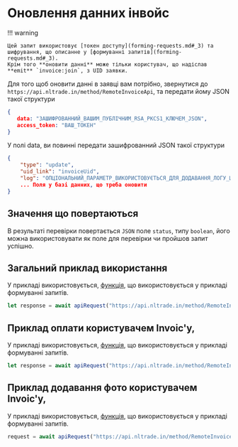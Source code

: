 # Оновлення данних інвойс

!!! warning

    Цей запит використовує [токен доступу](forming-requests.md#_3) та шифрування, що описанне у [формуванні запитів](forming-requests.md#_3).
    Крім того **оновити данні** може тільки користувач, що надіслав **emit** `invoice:join`, з UID заявки.

Для того щоб оновити данні в заявці вам потрібно, звернутися до `https://api.nltrade.in/method/RemoteInvoiceApi`, та передати йому JSON такої структури
``` json
{
   data: "ЗАШИФРОВАННИЙ_ВАШИМ_ПУБЛІЧНИМ_RSA_PKCS1_КЛЮЧЕМ_JSON",
   access_token: "ВАШ_ТОКЕН"
}
```
У полі data, ви повинні передати зашифрованний JSON такої структури
``` json
{
    "type": "update",
    "uid_link": "invoiceUid",
    "log": "ОПЦІОНАЛЬНИЙ_ПАРАМЕТР_ВИКОРИСТОВУЄТЬСЯ_ДЛЯ_ДОДАВАННЯ_ЛОГУ_ЩОДО_ВИКОНАННИХ_ДІЙ_ЗІ_СТОРОНИ_КЛІЄНТА",
    ... Поля у базі данних, що треба оновити
}
```

## Значення що повертаються
В результаті перевірки повертається `JSON` поле `status`, типу `boolean`, його можна використовувати як поле для перевірки чи пройшов запит успішно.

## Загальний приклад використання 
У прикладі використовується, [функція](forming-requests.md#_5), що використовується у прикладі формуванні запитів.
``` js
let response = await apiRequest("https://api.nltrade.in/method/RemoteInvoiceApi", {"type": "update", "uid_link": invoiceUid, "log": "Заявка оплаченна клієнтом", ... поля що треба оновити}, token)
```

## Приклад оплати користувачем Invoic'у, 
У прикладі використовується, [функція](forming-requests.md#_5), що використовується у прикладі формуванні запитів.
``` js
let response = await apiRequest("https://api.nltrade.in/method/RemoteInvoiceApi", {"type": "update", "uid_link": invoiceUid, "status": "pay", "log": "Заявка оплаченна клієнтом"}, token)
```

## Приклад додавання фото користувачем Invoic'у, 
У прикладі використовується, [функція](forming-requests.md#_5), що використовується у прикладі формуванні запитів.
``` js
request = await apiRequest("https://api.nltrade.in/method/RemoteInvoiceApi", {"type": "update", "uid_link": invoiceUid, "status": "notApprove", "approve_photo": photoUrl, "log": "Фото підтвердження відправленно"}, token)
```
